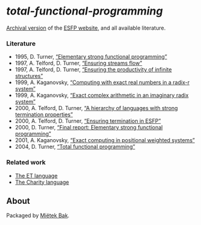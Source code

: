 _total-functional-programming_
==============================

[Archival version](doc/README.md) of the [ESFP website](http://www.cs.kent.ac.uk/people/staff/dat/esfp/), and all available literature.


### Literature

* 1995, D. Turner, [“Elementary strong functional programming”](doc/pdf/1995-turner-elementary-strong-functional-programming.pdf)
* 1997, A. Telford, D. Turner, [“Ensuring streams flow”](doc/pdf/1997-telford-turner-ensuring-streams-flow.pdf)
* 1997, A. Telford, D. Turner, [“Ensuring the productivity of infinite structures”](doc/pdf/1997-telford-turner-ensuring-the-productivity-of-infinite-structures.pdf)
* 1999, A. Kaganovsky, [“Computing with exact real numbers in a radix-r system”](doc/pdf/1999-kaganovsky-computing-with-exact-real-numbers-in-a-radix-r-system.pdf)
* 1999, A. Kaganovsky, [“Exact complex arithmetic in an imaginary radix system”](doc/pdf/1999-kaganovsky-exact-complex-arithmetic-in-an-imaginary-radix-system.pdf)
* 2000, A. Telford, D. Turner, [“A hierarchy of languages with strong termination properties”](doc/pdf/2000-telford-turner-a-hierarchy-of-languages-with-strong-termination-properties.pdf)
* 2000, A. Telford, D. Turner, [“Ensuring termination in ESFP”](doc/pdf/2000-telford-turner-ensuring-termination-in-esfp.pdf)
* 2000, D. Turner, [“Final report: Elementary strong functional programming”](doc/pdf/2000-turner-final-report-elementary-strong-functional-programming.pdf)
* 2001, A. Kaganovsky, [“Exact computing in positional weighted systems”](doc/pdf/2001-kaganovsky-exact-computing-in-positional-weighted-systems.pdf)
* 2004, D. Turner, [“Total functional programming”](doc/pdf/2004-turner-total-functional-programming.pdf)


### Related work

* [The ET language](https://github.com/mietek/et-language)
* [The Charity language](https://github.com/mietek/charity-language)


About
-----

Packaged by [Miëtek Bak](https://mietek.io/).
